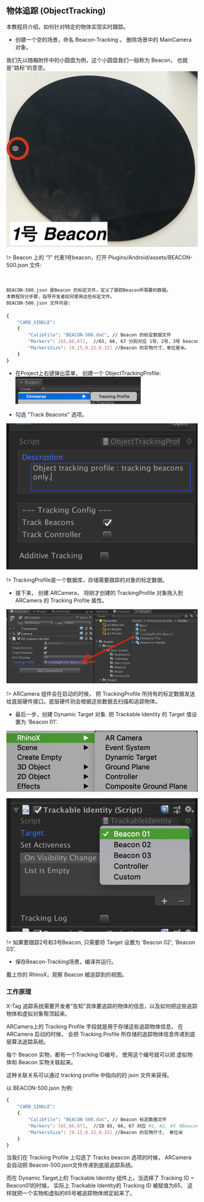 ## 物体追踪 (ObjectTracking)

本教程将介绍，如何针对特定的物体实现实时跟踪。

- 创建一个空的场景，命名 Beacon-Tracking 。 删除场景中的 MainCamera 对象。

我们先以随箱附件中的小圆盘为例，这个小圆盘我们一般称为 Beacon， 也就是“路标”的意思。
![Logo](https://raw.githubusercontent.com/yinyuanqings/AIOSDK/gh-pages/img/IMG_BEACON_01.JPG ':size=450X400')

!> Beacon 上的 “1" 代表1号beacon，打开 Plugins/Android/assets/BEACON-500.json 文件:

```bash


BEACON-500.json 是Beacon 的标定文件，定义了跟踪Beacon所需要的数据。
本教程将分步骤，指导开发者如何使用这些标定文件。
BEACON-500.json 文件内容:

{
    "CARD_SINGLE":
    {
        "CalibFile": "BEACON-500.dat", // Beacon 的标定数据文件
        "Markers": [65,66,67],  //65, 66, 67 分别对应 1号，2号，3号 beacon 在Unity场景中的ID。
        "MarkersSize": [0.15,0.15,0.15] //Beacon 的实物尺寸，单位是米。
    }
}
```

- 在Project上右键弹出菜单， 创建一个 ObjectTrackingProfile:
![Logo](https://raw.githubusercontent.com/yinyuanqings/AIOSDK/gh-pages/img/Create-Tracking-Profile.png)

- 勾选 "Track Beacons" 选项。

![Logo](https://raw.githubusercontent.com/yinyuanqings/AIOSDK/gh-pages/img/Assign-Beacon-JSON.png)

!> TrackingProfile是一个数据库，存储需要跟踪的对象的标定数据。

- 接下来， 创建 ARCamera， 将刚才创建的 TrackingProfile 对象拖入到 ARCamera 的 Tracking Profile 属性。

![Logo](https://raw.githubusercontent.com/yinyuanqings/AIOSDK/gh-pages/img/AssignTrackingProfile.png ':size=450X400')

!> ARCamera 组件会在启动的时候， 把 TrackingProfile 所持有的标定数据发送给底层硬件接口。底层硬件则会根据这些数据去扫描和追踪物体。 

- 最后一步，创建 Dynamic Target 对象. 把 Trackable Identity 的 Target 值设置为 'Beacon 01'.

![Logo](https://raw.githubusercontent.com/yinyuanqings/AIOSDK/gh-pages/img/Create-GameObject-Shortcut.png ':size=450X400')

![Logo](https://raw.githubusercontent.com/yinyuanqings/AIOSDK/gh-pages/img/SetTrackableIdentity.png ':size=450X400')

!> 如果要跟踪2号和3号Beacon, 只需要将 Target 设置为 'Beacon 02', 'Beacon 03'.

- 保存Beacon-Tracking场景，编译并运行。

戴上你的 RhinoX，观察 Beacon 被追踪到的视图。


### 工作原理

X-Tag 追踪系统需要开发者“告知”具体要追踪的物体的信息，以及如何把这些追踪物体和虚拟对象帮顶起来。

ARCamera上的 Tracking Profile 字段就是用于存储这些追踪物体信息， 在 ARCamera 启动的时候， 会把 Tracking Profile 所存储的追踪物体信息传递到底层算法追踪系统。

每个 Beacon 实物，都有一个Tracking ID编号， 使用这个编号就可以把 虚拟物体和 Beacon 实物关联起来。

这种关联关系可以通过 tracking profile 中指向的的 json 文件来获得。

以 BEACON-500.json 为例:
```bash
{
    "CARD_SINGLE":
    {
        "CalibFile": "BEACON-500.dat", // Beacon 标定数据文件
        "Markers": [65,66,67],  //ID 65, 66, 67 对应 #1, #2, #3 号beacon
        "MarkersSize": [0.15,0.15,0.15] //Beacon 的实物尺寸， 单位米
    }
}
```


当我们在 Tracking Profile 上勾选了 Tracks beacon 选项的时候， ARCamera 会自动把 Beacon-500.json文件传递到底层追踪系统。

而在 Dynamic Target上的 Trackable Identity 组件上，当选择了 Tracking ID = Beacon01的时候， 实际上 Trackable Identity的 Tracking ID 被赋值为65， 这样就把一个实物和虚拟的65号被追踪物体绑定起来了。
